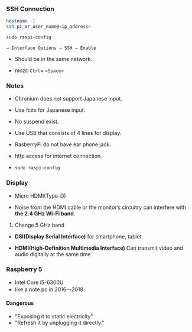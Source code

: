 ### SSH Connection
```bash
hostname -I 
ssh pi_or_user_name@<ip_address>
```
```bash
sudo raspi-config
```
`→ Interface Options → SSH → Enable`

* Should be in the same network.

* mozc `Ctrl`+ `<Space>`

### Notes

* Chronium does not support Japanese input.

* Use fcitx for Japanese input.

* No suspend exist.

* Use USB that consists of 4 lines for display.

* RasberryPi do not have ear phone jack.

* http access for internet connection.

* `sudo raspi-config`

### Display

* Micro HDMI(Type-D)

* Noise from the HDMI cable or the monitor’s circuitry can interfere with **the 2.4 GHz Wi-Fi band**.
1. Change 5 GHz band


* **DSI(Display Serial Interface)**
for smartphone, tablet.

* **HDMI(High-Definition Multimedia Interface)**
Can transmit video and audio digitally at the same time

### Raspberry 5

* Intel Core i5-6300U
* like a note pc in 2016〜2018

#### Dangerous

* "Exposing it to static electricity" 
* "Refresh it by unplugging it directly." 

